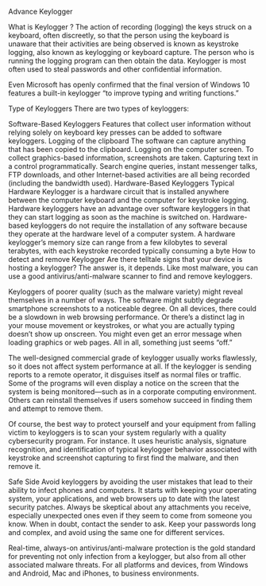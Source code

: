 Advance Keylogger


What is Keylogger ?
The action of recording (logging) the keys struck on a keyboard, often discreetly, so that the person using the keyboard is unaware that their activities are being observed is known as keystroke logging, also known as keylogging or keyboard capture. The person who is running the logging program can then obtain the data. Keylogger is most often used to steal passwords and other confidential information.

Even Microsoft has openly confirmed that the final version of Windows 10 features a built-in keylogger “to improve typing and writing functions.”

Type of Keyloggers
There are two types of keyloggers:

Software-Based Keyloggers
Features that collect user information without relying solely on keyboard key presses can be added to software keyloggers.
Logging of the clipboard The software can capture anything that has been copied to the clipboard.
Logging on the computer screen. To collect graphics-based information, screenshots are taken.
Capturing text in a control programmatically.
Search engine queries, instant messenger talks, FTP downloads, and other Internet-based activities are all being recorded (including the bandwidth used).
Hardware-Based Keyloggers
Typical Hardware Keylogger is a hardware circuit that is installed anywhere between the computer keyboard and the computer for keystroke logging.
Hardware keyloggers have an advantage over software keyloggers in that they can start logging as soon as the machine is switched on.
Hardware-based keyloggers do not require the installation of any software because they operate at the hardware level of a computer system.
A hardware keylogger’s memory size can range from a few kilobytes to several terabytes, with each keystroke recorded typically consuming a byte
How to detect and remove Keylogger
Are there telltale signs that your device is hosting a keylogger? The answer is, it depends. Like most malware, you can use a good antivirus/anti-malware scanner to find and remove keyloggers.

Keyloggers of poorer quality (such as the malware variety) might reveal themselves in a number of ways. The software might subtly degrade smartphone screenshots to a noticeable degree. On all devices, there could be a slowdown in web browsing performance. Or there’s a distinct lag in your mouse movement or keystrokes, or what you are actually typing doesn’t show up onscreen. You might even get an error message when loading graphics or web pages. All in all, something just seems “off.”

The well-designed commercial grade of keylogger usually works flawlessly, so it does not affect system performance at all. If the keylogger is sending reports to a remote operator, it disguises itself as normal files or traffic. Some of the programs will even display a notice on the screen that the system is being monitored—such as in a corporate computing environment. Others can reinstall themselves if users somehow succeed in finding them and attempt to remove them.

Of course, the best way to protect yourself and your equipment from falling victim to keyloggers is to scan your system regularly with a quality cybersecurity program. For instance. It uses heuristic analysis, signature recognition, and identification of typical keylogger behavior associated with keystroke and screenshot capturing to first find the malware, and then remove it.

Safe Side
Avoid keyloggers by avoiding the user mistakes that lead to their ability to infect phones and computers. It starts with keeping your operating system, your applications, and web browsers up to date with the latest security patches. Always be skeptical about any attachments you receive, especially unexpected ones even if they seem to come from someone you know. When in doubt, contact the sender to ask. Keep your passwords long and complex, and avoid using the same one for different services.

Real-time, always-on antivirus/anti-malware protection is the gold standard for preventing not only infection from a keylogger, but also from all other associated malware threats. For all platforms and devices, from Windows and Android, Mac and iPhones, to business environments.
